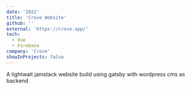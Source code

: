 ```yaml
---
date: '2022'
title: 'Crove Website'
github: ''
external: 'https://crove.app/'
tech:
  - Vue
  - Firebase
company: 'Crove'
showInProjects: false
---
```


A lightwait jamstack website build using gatsby with wordpress cms as backend
